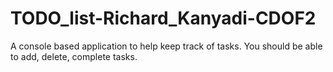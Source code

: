 # TODO_list-Richard_Kanyadi-CDOF2
A console based application to help keep track of tasks. You should be able to add, delete, complete tasks.
